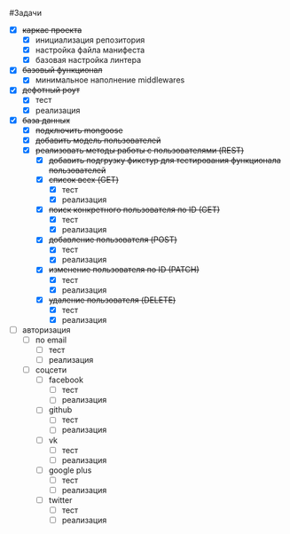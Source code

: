 #Задачи
- [X] ~~каркас проекта~~
  - [X] инициализация репозитория
  - [X] настройка файла манифеста
  - [X] базовая настройка линтера
- [X] ~~базовый функционал~~
  - [X] минимальное наполнение middlewares
- [X] ~~дефотный роут~~
  - [X] тест
  - [X] реализация
- [X] ~~база данных~~
  - [X] ~~подключить mongoose~~
  - [X] ~~добавить модель пользователей~~
  - [X] ~~реализовать методы работы с пользователями (REST)~~
    - [X] ~~добавить подгрузку фикстур для тестирования функционала пользователей~~
    - [X] ~~список всех (GET)~~
      - [X] тест
      - [X] реализация
    - [X] ~~поиск конкретного пользователя по ID (GET)~~
      - [X] тест
      - [X] реализация
    - [X] ~~добавление пользователя (POST)~~
      - [X] тест
      - [X] реализация
    - [X] ~~изменение пользователя по ID (PATCH)~~
      - [X] тест
      - [X] реализация
    - [X] ~~удаление пользователя (DELETE)~~
      - [X] тест
      - [X] реализация
- [ ] авторизация
  - [ ] по email
      - [ ] тест
      - [ ] реализация
  - [ ] соцсети
    - [ ] facebook
      - [ ] тест
      - [ ] реализация
    - [ ] github
      - [ ] тест
      - [ ] реализация
    - [ ] vk
      - [ ] тест
      - [ ] реализация
    - [ ] google plus
      - [ ] тест
      - [ ] реализация
    - [ ] twitter
      - [ ] тест
      - [ ] реализация